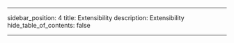 ---

sidebar_position: 4
title: Extensibility
description: Extensibility
hide_table_of_contents: false

---